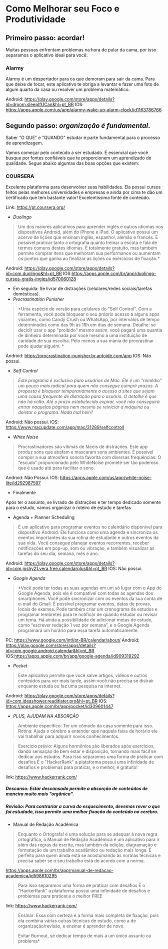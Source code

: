 # Como Melhorar seu Foco e Produtividade

## Primeiro passo: acordar!

Muitas pessoas enfrentam problemas na hora de pular da cama, por isso separamos o aplicativo ideal para você:

### Alarmy
Alarmy é um despertador para os que demoram para sair da cama. Para que deixe de tocar, este aplicativo te obriga a levantar e fazer uma foto de algum quarto da casa ou resolver um problema matemático.

Android: https://play.google.com/store/apps/details?id=droom.sleepIfUCan&hl=pt_BR
IOS:     https://apps.apple.com/us/app/alarmy-wake-up-alarm-clock/id1163786766


## Segundo passo: *organização é fundamental*.

Saber "O QUE" e "QUANDO" estudar é parte fundamental para o processo de aprendizagem.

Vamos começar pelo conteúdo a ser estudado. É essencial que você busque por fontes confiáveis que te proporcionem um aprendizado de qualidade. Segue abaixo algumas das boas opções que existem:
### COURSERA
Excelente plataforma para desenvolver suas habilidades. Ela possui cursos feitos pelas melhores universidades e empresas e ainda por cima te dão um certificado que tem bastante valor! Excelentíssima fonte de conteúdo.

Link: https://pt.coursera.org/

- *Duolingo*

> Um dos maiores aplicativos para aprender inglês e outros idiomas nos dispositivos Android,
> além do iPhone e iPad. O aplicativo possui um acervo de lições que ensinam inglês, espanhol,
> alemão e francês. É possível praticar tanto a ortografia quanto treinar a escuta e fala de
> termos comuns destes idiomas. É totalmente gratuito, mas também permite comprar itens que
> melhoram sua performance ou aumentam os pontos que ganha ao finalizar as lições ou exercícios de fixação.*

Android: https://play.google.com/store/apps/details?id=com.duolingo&hl=pt_BR
IOS:https://apps.apple.com/br/app/duolingo-cursos-gratis-ingles/id570060128

- Em seguida: Se livrar de distrações (celulares/redes sociais/tarefas domésticas). 
- *Procrastination Punisher*
> *Uma espécie de versão para celulares do "Self Control".
> Com a ferramenta, você pode bloquear o seu próprio acesso a alguns apps viciantes,
> como Candy Crush ou WhatsApp, por intervalos de tempo determinados
> como das 9h às 18h em dias de semana. Detalhe: se decidir usar o app "proibido" mesmo assim,
> você pagará uma quantia de dinheiro determinada por você mesmo a uma instituição de caridade de sua escolha.
> Pelo menos a sua mania de procrastinar pode ajudar alguém. *

Android: https://procrastination-punisher.br.aptoide.com/app
IOS: Não possui.

- *Self Control*

> *Este programa é exclusivo para usuários de Mac.
> Ele é um “remédio” um pouco mais radical para quem não consegue cumprir prazos.
> A proposta é bloquear temporariamente o acesso a sites que sejam uma causa
> frequente de distração para o usuário. O detalhe é que não há volta.
> Até o prazo estabelecido expirar, você não conseguirá entrar naquelas páginas
> nem mesmo se reiniciar a máquina ou deletar o programa. Nada mal hein?*

Android: Não possui.
IOS: https://www.macupdate.com/app/mac/31289/selfcontroll

- *White Noise*

> Procrastinadores são vítimas de fáceis de distrações.
> Este app produz sons que abafam e mascaram sons ambientes.
> É possível compor a sua atmosfera sonora favorita com diversas frequências.
> O “escudo” proporcionado pelo WhiteNoise promete ser tão poderoso que é usado até para facilitar o sono.

Android: Não Possui.
IOS: https://apps.apple.com/us/app/white-noise-lite/id292987597


- Finalmente

Após ter o assunto, se livrado de distrações e ter tempo dedicado somente para o estudo, vamos organizar o roteiro de estudo e tarefas

- Agenda + Planner Scheduling

> É  um aplicativo para programar eventos no calendário disponível para dispositivo Android. Ele funciona como uma agenda e sincroniza os eventos importantes da sua rotina de estudante e outros eventos da sua vida. Você consegue planejar eventos recorrentes, receber notificações em pop-up, som ou vibração, e também visualizar as tarefas do seu dia, semana, mês e ano.

Android: https://play.google.com/store/apps/details?id=com.joshy21.vera.free.calendarplus&hl=pt_BR
IOS: Não possui.

- *Google Agenda*
> *Você pode ter todas as suas agendas em um só lugar com o App do Google Agenda, pois ele é compatível com todas as agendas dos smartphones. Você pode sincronizar com os eventos da sua conta de e-mail do Gmail.
> É possível programar eventos, datas de provas, locais de exames. Pode também criar um cronograma de estudos e programar lembretes para te notificar de quando estudar ou revisar um tema.
> Há ainda a possibilidade de adicionar metas de estudo, como “escrever redação 1 vez por semana”, e o Google Agenda programará um horário para essa tarefa automaticamente.

PC: https://www.google.com/intl/pt-BR/calendar/about/
Android: https://play.google.com/store/apps/details?id=com.google.android.calendar&hl=pt_BR
IOS:https://apps.apple.com/br/app/google-agenda/id909319292

- *Pocket*
> Este aplicativo permite que você salve artigos, vídeos e outros conteúdos para ver mais tarde, assim você não precisa se distrair enquanto estuda ou faz uma pesquisa na internet.

Android: https://play.google.com/store/apps/details?id=com.ideashower.readitlater.pro&hl=pt_BR
IOS: https://apps.apple.com/br/app/pocket/id309601447

- *PLUS, AJUDAM NA ABSORÇÃO*

> Ambiente específico: Ter um cômodo da casa somente para isso.
> Rotina: Ajuda o cérebro a entender que naquela faixa de horário ele vai trabalhar para adquirir novos conhecimentos.

> Exercicio prévio: Alguns hormônios são liberados após exercícios, dando sensação de bem estar e disposição, tornando mais fácil se dedicar aos estudos.
> Para isso separamos uma forma de praticar com desafios
> É o "HackerRank" a plataforma possui uma infinidade de desafios e problemas para praticar, e o melhor, é gratuito!

link: https://www.hackerrank.com/

##### Descanso: Estar descansado permite a absorção de conteúdos de maneira muito mais "orgânica".
##### Revisão: Para contrariar a curva do esquecimento, devemos rever o que foi estudado, isso permite uma melhor fixação do conteúdo no cerébro.

- Manual de Redação Acadêmica

> Enquanto o Ortografa! é uma solução para se adequar à nova regra ortográfica,
> o Manual de Redação Acadêmica é um aplicativo para ir além das regras da escrita,
> mas também da edição, diagramação e formatação de um trabalho acadêmico ou redação mais longa.
> É perfeito para quem ainda está se acostumando às normas técnicas e precisa saber
> se o seu trabalho está de acordo com a norma.

https://apps.apple.com/br/app/manual-de-redacao-academica/id598610295

> Para isso separamos uma forma de praticar com desafios
> É o "HackerRank" a plataforma possui uma infinidade de desafios e problemas para praticar,e o melhor FREE

link: https://www.hackerrank.com/

>Ensinar: Essa com certeza é a forma mais completa de fixação, pois ela combina várias outras técnicas de estudo, como a de organização/revisão, e ensinar é aprender de novo.
> 
>Evitar Burnout, se dedicar tempo de mais a um único assunto ou problema*
